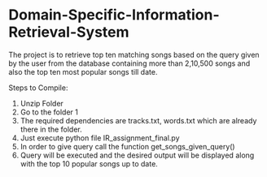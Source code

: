 # Domain-Specific-Information-Retrieval-System
The project is to retrieve top ten matching songs based on the query given by the user from the database containing more than 2,10,500 songs and also the top ten most popular songs till date.

Steps to Compile:
1. Unzip Folder
2. Go to the folder 1
3. The required dependencies are tracks.txt, words.txt which are already there in the folder.
4. Just execute python file IR_assignment_final.py
5. In order to give query call the function get_songs_given_query()
6. Query will be executed and the desired output will be displayed along with the top 10 popular songs up to date.
